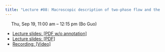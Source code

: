 ```yaml
---
title: "Lecture #08: Macroscopic description of two-phase flow and the Richards' assumptions"
---
```


&nbsp;&nbsp;&nbsp;&nbsp;&nbsp;Thu, Sep 19, 11:00 am – 12:15 pm (Bo Guo)

- [Lecture slides: [PDF w/o annotation]](../assets/lecture_slides/Lecture_8_(9-19-2024)_no_annotation.pdf)
- [Lecture slides: [PDF]]() 
- [Recording: [Video]]()

